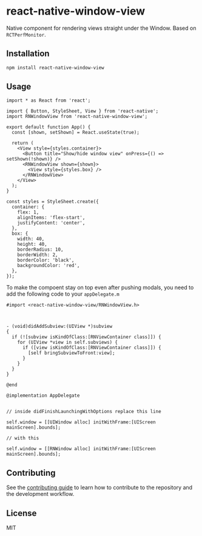# react-native-window-view

Native component for rendering views straight under the Window. Based on `RCTPerfMonitor`.

## Installation

```sh
npm install react-native-window-view
```

## Usage

```tsx
import * as React from 'react';

import { Button, StyleSheet, View } from 'react-native';
import RNWindowView from 'react-native-window-view';

export default function App() {
  const [shown, setShown] = React.useState(true);

  return (
    <View style={styles.container}>
      <Button title="Show/hide window view" onPress={() => setShown(!shown)} />
      <RNWindowView shown={shown}>
        <View style={styles.box} />
      </RNWindowView>
    </View>
  );
}

const styles = StyleSheet.create({
  container: {
    flex: 1,
    alignItems: 'flex-start',
    justifyContent: 'center',
  },
  box: {
    width: 40,
    height: 40,
    borderRadius: 10,
    borderWidth: 2,
    borderColor: 'black',
    backgroundColor: 'red',
  },
});

```

To make the compoent stay on top even after pushing modals, you need to add the following code to your `appDelegate.m` 

```objc
#import <react-native-window-view/RNWindowView.h>



- (void)didAddSubview:(UIView *)subview
{
  if (![subview isKindOfClass:[RNViewContainer class]]) {
    for (UIView *view in self.subviews) {
      if ([view isKindOfClass:[RNViewContainer class]]) {
        [self bringSubviewToFront:view];
      }
    }
  }
}

@end

@implementation AppDelegate


// inside didFinishLaunchingWithOptions replace this line 

self.window = [[UIWindow alloc] initWithFrame:[UIScreen mainScreen].bounds];

// with this 

self.window = [[RNWindow alloc] initWithFrame:[UIScreen mainScreen].bounds];

```


## Contributing

See the [contributing guide](CONTRIBUTING.md) to learn how to contribute to the repository and the development workflow.

## License

MIT
